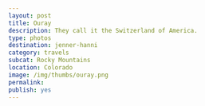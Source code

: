 ```yaml
---
layout: post
title: Ouray
description: They call it the Switzerland of America.
type: photos
destination: jenner-hanni
category: travels
subcat: Rocky Mountains
location: Colorado
image: /img/thumbs/ouray.png
permalink: 
publish: yes
---
```


<p><a href="https://jenner.smugmug.com/North-America/2010-Road-Trip-Ouray/i-WXGv5d4/0/M/DSCF3630-M.png">
<img src="https://jenner.smugmug.com/North-America/2010-Road-Trip-Ouray/i-WXGv5d4/0/M/DSCF3630-M.png" alt=""></a></p>

<p><a href="https://jenner.smugmug.com/North-America/2010-Road-Trip-Ouray/i-PK8P26W/0/M/DSCF3632-M.png">
<img src="https://jenner.smugmug.com/North-America/2010-Road-Trip-Ouray/i-PK8P26W/0/M/DSCF3632-M.png" alt=""></a></p>

<p><a href="https://jenner.smugmug.com/North-America/2010-Road-Trip-Ouray/i-N3xTB6n/0/M/DSCF3618-M.png">
<img src="https://jenner.smugmug.com/North-America/2010-Road-Trip-Ouray/i-N3xTB6n/0/M/DSCF3618-M.png" alt=""></a></p>

<p><a href="https://jenner.smugmug.com/North-America/2010-Road-Trip-Ouray/i-7Kkf64b/0/M/DSCF3627-M.png">
<img src="https://jenner.smugmug.com/North-America/2010-Road-Trip-Ouray/i-7Kkf64b/0/M/DSCF3627-M.png" alt=""></a></p>

<p><a href="https://jenner.smugmug.com/North-America/2010-Road-Trip-Ouray/i-d97F85R/0/M/DSCF3640-M.png">
<img src="https://jenner.smugmug.com/North-America/2010-Road-Trip-Ouray/i-d97F85R/0/M/DSCF3640-M.png" alt=""></a></p>

<p><a href="https://jenner.smugmug.com/North-America/2010-Road-Trip-Ouray/i-QRhtTZv/0/M/DSCF3636-M.png">
<img src="https://jenner.smugmug.com/North-America/2010-Road-Trip-Ouray/i-QRhtTZv/0/M/DSCF3636-M.png" alt=""></a></p>


